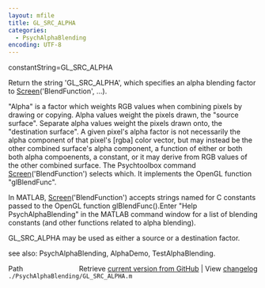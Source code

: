 ```yaml
---
layout: mfile
title: GL_SRC_ALPHA
categories:
  - PsychAlphaBlending
encoding: UTF-8
---
```


constantString=GL\_SRC\_ALPHA

Return the string 'GL\_SRC\_ALPHA', which specifies an alpha blending
factor to [Screen](/docs/Screen)\('BlendFunction', ...\).

"Alpha" is a factor which weights RGB values when combining pixels by
drawing or copying.  Alpha values weight the pixels drawn, the "source
surface".   Separate alpha values weight the pixels drawn onto, the
"destination surface".   A given pixel's alpha factor is not necessarily
the alpha component of that pixel's \[rgba\] color vector, but may instead
be the other combined surface's alpha component, a function of either or
both both alpha compoenents, a constant, or it may derive from RGB values
of the other combined surface.  The Psychtoolbox command
[Screen](/docs/Screen)\('BlendFunction'\) selects which. It implements the OpenGL function
"glBlendFunc".

In MATLAB, [Screen](/docs/Screen)\('BlendFunction'\) accepts strings named for C constants
passed to the OpenGL function glBlendFunc\(\).Enter "Help
PsychAlphaBlending" in the MATLAB command window for a list of blending
constants \(and other functions related to alpha blending\).

GL\_SRC\_ALPHA may be used as either a source or a destination factor.


see also: PsychAlphaBlending, AlphaDemo, TestAlphaBlending.


<div class="code_header" style="text-align:right;">
  <span style="float:left;">Path&nbsp;&nbsp;</span> <span class="counter">Retrieve <a href=
  "https://raw.github.com/Psychtoolbox-3/Psychtoolbox-3/beta/./PsychAlphaBlending/GL_SRC_ALPHA.m">current version from GitHub</a> | View <a href=
  "https://github.com/Psychtoolbox-3/Psychtoolbox-3/commits/beta/./PsychAlphaBlending/GL_SRC_ALPHA.m">changelog</a></span>
</div>
<div class="code">
  <code>./PsychAlphaBlending/GL_SRC_ALPHA.m</code>
</div>
